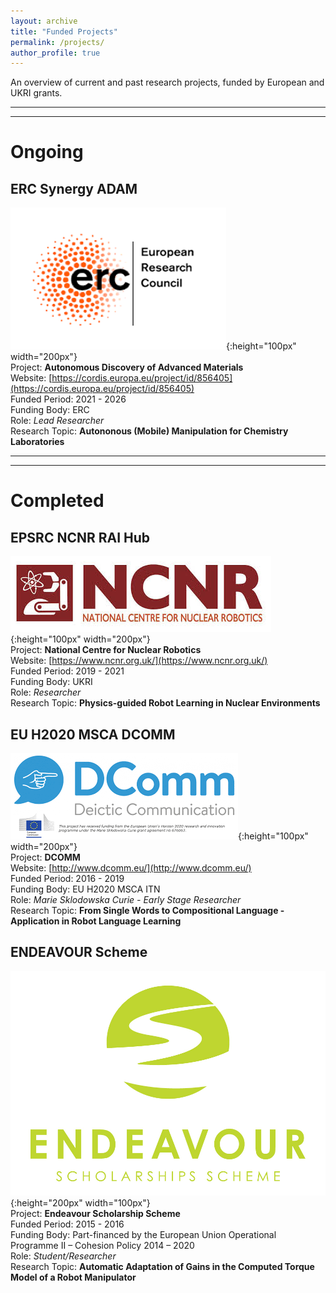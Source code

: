 ```yaml
---
layout: archive
title: "Funded Projects"
permalink: /projects/
author_profile: true
---
```


An overview of current and past research projects, funded by European and UKRI grants.  

------
------

# Ongoing  
## **ERC Synergy ADAM**

![](/images/erc.png){:height="100px" width="200px"}  
Project: __Autonomous Discovery of Advanced Materials__  
Website: [https://cordis.europa.eu/project/id/856405](https://cordis.europa.eu/project/id/856405)  
Funded Period: 2021 - 2026   
Funding Body: ERC   
Role: _Lead Researcher_   
Research Topic: __Autononous (Mobile) Manipulation for Chemistry Laboratories__      

------
------


# Completed  

## **EPSRC NCNR RAI Hub**

![](/images/ncnr.jpeg){:height="100px" width="200px"}  
Project: __National Centre for Nuclear Robotics__  
Website: [https://www.ncnr.org.uk/](https://www.ncnr.org.uk/)  
Funded Period: 2019 - 2021   
Funding Body: UKRI   
Role: _Researcher_   
Research Topic: __Physics-guided Robot Learning in Nuclear Environments__      

## **EU H2020 MSCA DCOMM**


![](/images/dcommlogo.png){:height="100px" width="200px"}  
Project: __DCOMM__   
Website: [http://www.dcomm.eu/](http://www.dcomm.eu/)  
Funded Period: 2016 - 2019   
Funding Body: EU H2020 MSCA ITN  
Role: _Marie Sklodowska Curie - Early Stage Researcher_  
Research Topic: __From Single Words to Compositional Language - Application in Robot Language Learning__


## **ENDEAVOUR Scheme**

![](/images/Endeavour_logo.jpg){:height="200px" width="100px"}  
Project: __Endeavour Scholarship Scheme__   
Funded Period: 2015 - 2016   
Funding Body: Part-financed by the European Union Operational Programme II – Cohesion Policy 2014 – 2020   
Role: _Student/Researcher_   
Research Topic: __Automatic Adaptation of Gains in the Computed Torque Model of a Robot Manipulator__ 


